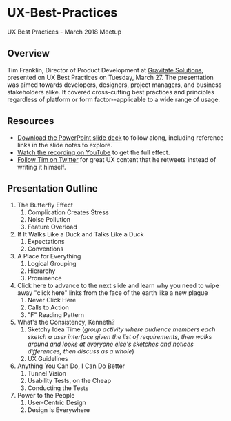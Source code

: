 # UX-Best-Practices
UX Best Practices - March 2018 Meetup

## Overview

Tim Franklin, Director of Product Development at [Gravitate Solutions](http://www.gravitatesolutions.com), presented on UX Best Practices on Tuesday, March 27.  The presentation was aimed towards developers, designers, project managers, and business stakeholders alike. It covered cross-cutting best practices and principles regardless of platform or form factor--applicable to a wide range of usage.

## Resources

* [Download the PowerPoint slide deck](https://github.com/sgfdotnet/UX-Best-Practices/blob/master/UX%20Best%20Practices%202018.pptx) to follow along, including reference links in the slide notes to explore.
* [Watch the recording on YouTube](https://www.youtube.com/watch?v=L1ZeLUvsSYA) to get the full effect.
* [Follow Tim on Twitter](https://twitter.com/pureux) for great UX content that he retweets instead of writing it himself.

## Presentation Outline

1. The Butterfly Effect
    1. Complication Creates Stress
    1. Noise Pollution
    1. Feature Overload
1. If It Walks Like a Duck and Talks Like a Duck
    1. Expectations
    1. Conventions
1. A Place for Everything
    1. Logical Grouping
    1. Hierarchy
    1. Prominence
1. Click here to advance to the next slide and learn why  you need to wipe away "click here" links from the face of the earth like a new plague
    1. Never Click Here
    1. Calls to Action
    1. "F" Reading Pattern
1. What's the Consistency, Kenneth?
    1. Sketchy Idea Time (*group activity where audience members each sketch a user interface given the list of requirements, then walks around and looks at everyone else's sketches and notices differences, then discuss as a whole*)
    1. UX Guidelines
1. Anything You Can Do, I Can Do Better
    1. Tunnel Vision
    1. Usability Tests, on the Cheap
    1. Conducting the Tests
1. Power to the People
    1. User-Centric Design
    1. Design Is Everywhere
